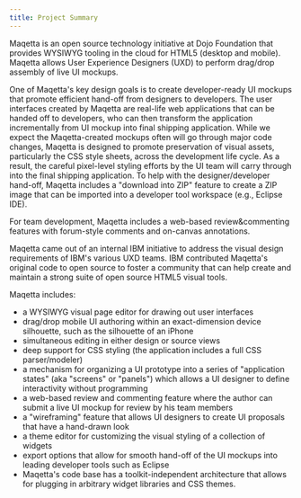 ```yaml
---
title: Project Summary
---
```


Maqetta is an open source technology initiative at Dojo Foundation that provides WYSIWYG tooling in the cloud for HTML5 (desktop and mobile). Maqetta allows User Experience Designers (UXD) to perform drag/drop assembly of live UI mockups.

One of Maqetta's key design goals is to create developer-ready UI mockups that promote efficient hand-off from designers to developers. The user interfaces created by Maqetta are real-life web applications that can be handed off to developers, who can then transform the application incrementally from UI mockup into final shipping application. While we expect the Maqetta-created mockups often will go through major code changes, Maqetta is designed to promote preservation of visual assets, particularly the CSS style sheets, across the development life cycle. As a result, the careful pixel-level styling efforts by the UI team will carry through into the final shipping application. To help with the designer/developer hand-off, Maqetta includes a "download into ZIP" feature to create a ZIP image that can be imported into a developer tool workspace (e.g., Eclipse IDE).

For team development, Maqetta includes a web-based review&commenting features with forum-style comments and on-canvas annotations.

Maqetta came out of an internal IBM initiative to address the visual design requirements of IBM's various UXD teams. IBM contributed Maqetta's original code to open source to foster a community that can help create and maintain a strong suite of open source HTML5 visual tools.

Maqetta includes:

* a WYSIWYG visual page editor for drawing out user interfaces
* drag/drop mobile UI authoring within an exact-dimension device silhouette, such as the silhouette of an iPhone
* simultaneous editing in either design or source views
* deep support for CSS styling (the application includes a full CSS parser/modeler)
* a mechanism for organizing a UI prototype into a series of "application states" (aka "screens" or "panels") which allows a UI designer to define interactivity without programming
* a web-based review and commenting feature where the author can submit a live UI mockup for review by his team members
* a "wireframing" feature that allows UI designers to create UI proposals that have a hand-drawn look
* a theme editor for customizing the visual styling of a collection of widgets
* export options that allow for smooth hand-off of the UI mockups into leading developer tools such as Eclipse
* Maqetta's code base has a toolkit-independent architecture that allows for plugging in arbitrary widget libraries and CSS themes.